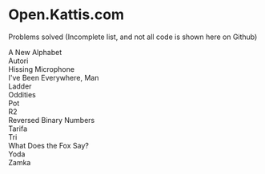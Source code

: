 # Open.Kattis.com
Problems solved (Incomplete list, and not all code is shown here on Github)  
  
A New Alphabet  
Autori  
Hissing Microphone  
I've Been Everywhere, Man  
Ladder  
Oddities  
Pot  
R2  
Reversed Binary Numbers  
Tarifa  
Tri  
What Does the Fox Say?  
Yoda  
Zamka  
